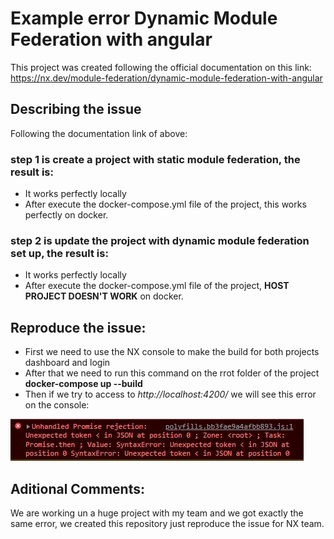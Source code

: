 # Example error Dynamic Module Federation with angular

This project was created following the official documentation on this link:
https://nx.dev/module-federation/dynamic-module-federation-with-angular


## Describing the issue
Following the documentation link of above:

### step 1 is create a project with static module federation, the result is:

- It works perfectly locally
- After execute the docker-compose.yml file of the project, this works perfectly on docker.

### step 2 is update the project with dynamic module federation set up, the result is:

- It works perfectly locally
- After execute the docker-compose.yml file of the project, **HOST PROJECT DOESN'T WORK** on docker.

## Reproduce the issue:

- First we need to use the NX console to make the build for both projects dashboard and login
- After that we need to run this command on the rrot folder of the project **docker-compose up --build**
- Then if we try to access to *http://localhost:4200/* we will see this error on the console:

![alt text](https://github.com/ArticosDev/NX_Dynamic_Federation_Module/blob/[branch]/Error_screenshot.jpg?raw=true)

## Aditional Comments:
We are working un a huge project with my team and we got exactly the same error, we created this repository just reproduce the issue for NX team.